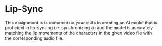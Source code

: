 # Lip-Sync
This assignment is to demonstrate your skills in creating an AI model that is proficient in lip-syncing i.e. synchronizing an aud the model is accurately matching the lip movements of the characters in the given video file with the corresponding audio file.
